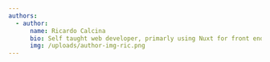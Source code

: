 ```yaml
---
authors:
  - author:
      name: Ricardo Calcina
      bio: Self taught web developer, primarly using Nuxt for front end work.
      img: /uploads/author-img-ric.png
---
```

